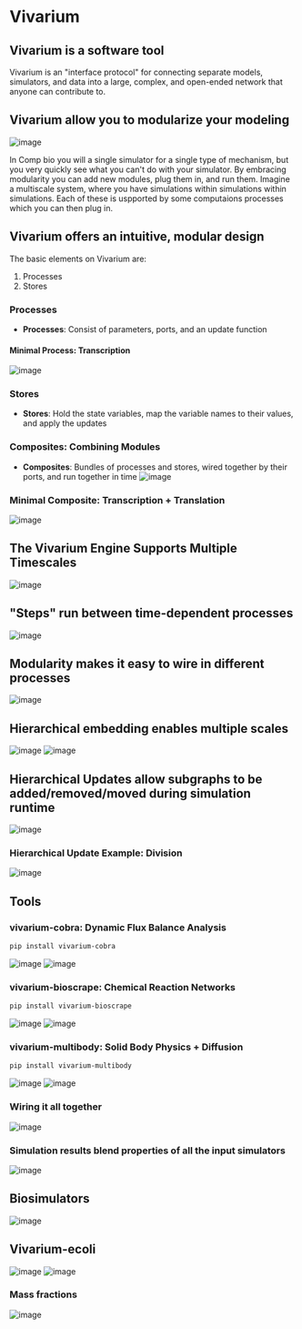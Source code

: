 # Vivarium

## Vivarium is a software tool
Vivarium is an "interface protocol" for connecting separate models,
simulators, and data into a large, complex, and open-ended network
that anyone can contribute to.

## Vivarium allow you to modularize your modeling
![image](vivarium_short_slides/slide-2.png)

In Comp bio you will a single simulator for a single type of mechanism,
but you very quickly see what you can't do with your simulator.
By embracing modularity you can add new modules, plug them in, and 
run them.
Imagine a multiscale system, where you have simulations within
simulations within simulations. Each of these is uspported by some
computaions processes which you can  then plug in.

## Vivarium offers an intuitive, modular design
The basic elements on Vivarium are:
1. Processes
2. Stores

### Processes
* **Processes**: Consist of parameters, ports, and an update function

#### Minimal Process: Transcription
![image](vivarium_short_slides/slide-4.png)

### Stores
* **Stores**: Hold the state variables, map the variable names to their values,
and apply the updates

### Composites: Combining Modules
* **Composites**: Bundles of processes and stores, wired together by
their ports, and run together in time
![image](vivarium_short_slides/slide-3.png)

### Minimal Composite: Transcription + Translation
![image](vivarium_short_slides/slide-5.png)

## The Vivarium Engine Supports Multiple Timescales
![image](vivarium_short_slides/slide-6.png)

## "Steps" run between time-dependent processes
![image](vivarium_short_slides/slide-7.png)

## Modularity makes it easy to wire in different processes
![image](vivarium_short_slides/slide-8.png)

## Hierarchical embedding enables multiple scales
![image](vivarium_short_slides/slide-9.png)
![image](vivarium_short_slides/slide-10.png)

## Hierarchical Updates allow subgraphs to be added/removed/moved during simulation runtime
![image](vivarium_short_slides/slide-11.png)

### Hierarchical Update Example: Division
![image](vivarium_short_slides/slide-12.png)

## Tools
### vivarium-cobra: Dynamic Flux Balance Analysis
```bash
pip install vivarium-cobra
```
![image](vivarium_short_slides/slide-15-a.png)
![image](vivarium_short_slides/slide-15-b.png)

### vivarium-bioscrape: Chemical Reaction Networks
```bash
pip install vivarium-bioscrape
```
![image](vivarium_short_slides/slide-16-a.png)
![image](vivarium_short_slides/slide-16-b.png)

### vivarium-multibody: Solid Body Physics + Diffusion
```bash
pip install vivarium-multibody
```
![image](vivarium_short_slides/slide-17-a.png)
![image](vivarium_short_slides/slide-17-b.png)

### Wiring it all together
![image](vivarium_short_slides/slide-18.png)

### Simulation results blend properties of all the input simulators
![image](vivarium_short_slides/slide-19.png)

## Biosimulators
![image](vivarium_short_slides/slide-20.png)

## Vivarium-ecoli
![image](vivarium_short_slides/slide-21.png)
![image](vivarium_short_slides/slide-22.png)
### Mass fractions
![image](vivarium_short_slides/slide-23.png)

